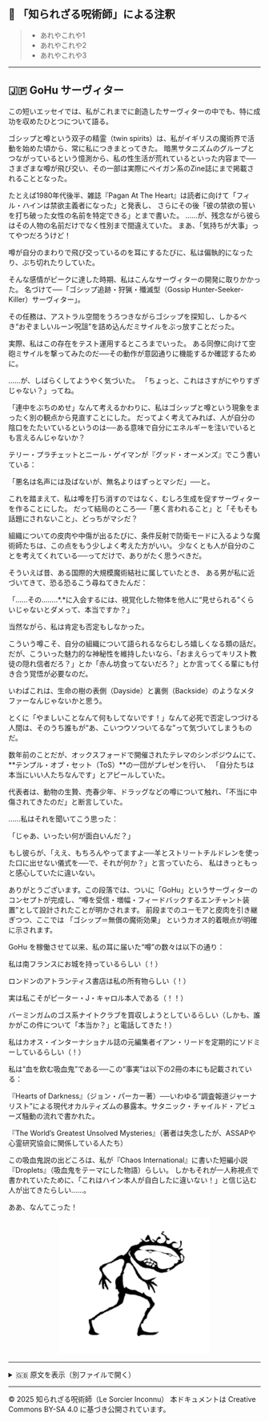 ## 🐌 「知られざる呪術師」による注釈

>- あれやこれや1
>- あれやこれや2
>- あれやこれや3

---

## 🇯🇵 GoHu サーヴィター

この短いエッセイでは、私がこれまでに創造したサーヴィターの中でも、特に成功を収めたひとつについて語る。

ゴシップと噂という双子の精霊（twin spirits）は、私がイギリスの魔術界で活動を始めた頃から、常に私につきまとってきた。
暗黒サタニズムのグループとつながっているという憶測から、私の性生活が荒れているといった内容まで──
さまざまな噂が飛び交い、その一部は実際にペイガン系のZine誌にまで掲載されることとなった。

たとえば1980年代後半、雑誌『Pagan At The Heart』は読者に向けて「フィル・ハインは禁欲主義者になった」と発表し、
さらにその後「彼の禁欲の誓いを打ち破った女性の名前を特定できる」とまで書いた。
……が、残念ながら彼らはその人物の名前だけでなく性別まで間違えていた。
まあ、「気持ちが大事」ってやつだろうけど！

噂が自分のまわりで飛び交っているのを耳にするたびに、私は偏執的になったり、ぶち切れたりしていた。

そんな感情がピークに達した時期、私はこんなサーヴィターの開発に取りかかった。
名づけて──「ゴシップ追跡・狩猟・殲滅型（Gossip Hunter-Seeker-Killer）サーヴィター」。

その任務は、アストラル空間をうろつきながらゴシップを探知し、しかるべき“おぞましいルーン呪詛”を詰め込んだミサイルをぶっ放すことだった。

実際、私はこの存在をテスト運用するところまでいった。
ある同僚に向けて空砲ミサイルを撃ってみたのだ──その動作が意図通りに機能するか確認するために。

……が、しばらくしてようやく気づいた。
「ちょっと、これはさすがにやりすぎじゃない？」ってね。

「連中をぶちのめせ」なんて考えるかわりに、私はゴシップと噂という現象をまったく別の観点から見直すことにした。
だってよく考えてみれば、人が自分の陰口をたたいているというのは──ある意味で自分にエネルギーを注いでいるとも言えるんじゃないか？

テリー・プラチェットとニール・ゲイマンが『グッド・オーメンズ』でこう書いている：

「悪名は名声には及ばないが、無名よりはずっとマシだ」──と。

これを踏まえて、私は噂を打ち消すのではなく、むしろ生成を促すサーヴィターを作ることにした。
だって結局のところ──「悪く言われること」と「そもそも話題にされないこと」、どっちがマシだ？

組織についての皮肉や中傷が出るたびに、条件反射で防衛モードに入るような魔術師たちは、この点をもう少しよく考えた方がいい。
少なくとも人が自分のことを考えてくれている──ってだけで、ありがたく思うべきだ。

そういえば昔、ある国際的大規模魔術結社に属していたとき、
ある男が私に近づいてきて、恐る恐るこう尋ねてきたんだ：

「……その……..*.*に入会するには、視覚化した物体を他人に“見せられる”くらいじゃないとダメって、本当ですか？」

当然ながら、私は肯定も否定もしなかった。

こういう噂こそ、自分の組織について語られるならむしろ嬉しくなる類の話だ。
だが、こういった魅力的な神秘性を維持したいなら、「おまえらってキリスト教徒の隠れ信者だろ？」とか「赤ん坊食ってないだろ？」とか言ってくる輩にも付き合う覚悟が必要なのだ。

いわばこれは、生命の樹の表側（Dayside）と裏側（Backside）のようなメタファーなんじゃないかと思う。

とくに「やましいことなんて何もしてないです！」なんて必死で否定しつづける人間は、そのうち誰もが“あ、こいつウソついてるな”って気づいてしまうものだ。

数年前のことだが、オックスフォードで開催されたテレマのシンポジウムにて、**テンプル・オブ・セット（ToS）**の一団がプレゼンを行い、
「自分たちは本当にいい人たちなんです」とアピールしていた。

代表者は、動物の生贄、売春少年、ドラッグなどの噂について触れ、「不当に中傷されてきたのだ」と断言していた。

……私はそれを聞いてこう思った：

「じゃあ、いったい何が面白いんだ？」

もし彼らが、「ええ、もちろんやってますよ──羊とストリートチルドレンを使った口に出せない儀式を──で、それが何か？」と言っていたら、
私はきっともっと感心していたに違いない。

ありがとうございます。この段落では、ついに「GoHu」というサーヴィターのコンセプトが完成し、“噂を受信・増幅・フィードバックするエンチャント装置”として設計されたことが明かされます。
前段までのユーモアと皮肉を引き継ぎつつ、ここでは 「ゴシップ＝無償の魔術効果」 というカオス的着眼点が明確に示されます。

GoHu を稼働させて以来、私の耳に届いた“噂”の数々は以下の通り：

私は南フランスにお城を持っているらしい（！）

ロンドンのアトランティス書店は私の所有物らしい（！）

実は私こそがピーター・J・キャロル本人である（！！）

バーミンガムのゴス系ナイトクラブを買収しようとしているらしい（しかも、誰かがこの件について「本当か？」と電話してきた！）

私はカオス・インターナショナル誌の元編集者イアン・リードを定期的にソドミーしているらしい（！）

私は“血を飲む吸血鬼”である──この“事実”は以下の2冊の本にも記載されている：

『Hearts of Darkness』（ジョン・パーカー著）──いわゆる“調査報道ジャーナリスト”による現代オカルティズムの暴露本。サタニック・チャイルド・アビューズ騒動の流れで書かれた。

『The World’s Greatest Unsolved Mysteries』（著者は失念したが、ASSAPや心霊研究協会に関係している人たち）

この吸血鬼説の出どころは、私が『Chaos International』に書いた短編小説『Droplets』（吸血鬼をテーマにした物語）らしい。
しかもそれが一人称視点で書かれていたために、「これはハイン本人が自白したに違いない！」と信じ込む人が出てきたらしい……。

ああ、なんてこった！

<div align="center">
  <img src="hine_evocation_pic_001.png" width="300">
</div>

---

<details>
<summary>🇬🇧 原文を表示（別ファイルで開く）</summary>

🔗 [原文を読む 04_gohu_servitor_en.md](04_gohu_servitor_en.md)

</details>

---

© 2025 知られざる呪術師（Le Sorcier Inconnu）
本ドキュメントは Creative Commons BY-SA 4.0 に基づき公開されています。
